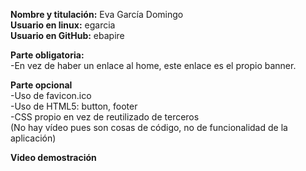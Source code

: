 <b>Nombre y titulación:</b> Eva García Domingo<br>
<b>Usuario en linux:</b> egarcia<br>
<b>Usuario en GitHub:</b> ebapire<br>

<b>Parte obligatoria: </b><br>
  -En vez de haber un enlace al home, este enlace es el propio banner.<br>
  
  
<b>Parte opcional</b><br>
  -Uso de favicon.ico<br>
  -Uso de HTML5: button, footer<br>
  -CSS propio en vez de reutilizado de terceros<br>
  (No hay vídeo pues son cosas de código, no de funcionalidad de la aplicación)

<b> Video demostración

